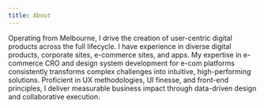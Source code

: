 ```yaml
---
title: About
---
```


Operating from Melbourne, I drive the creation of user-centric digital products across the full lifecycle. I have experience in diverse digital products, corporate sites, e-commerce sites, and apps. My expertise in e-commerce CRO and design system development for e-com platforms consistently transforms complex challenges into intuitive, high-performing solutions. Proficient in UX methodologies, UI finesse, and front-end principles, I deliver measurable business impact through data-driven design and collaborative execution.